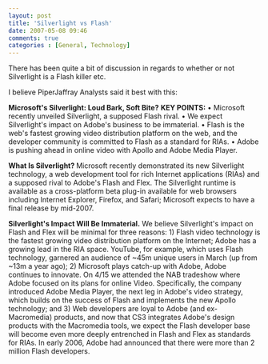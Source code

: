 ```yaml
---
layout: post
title: 'Silverlight vs Flash'
date: 2007-05-08 09:46
comments: true
categories : [General, Technology]
---  
```


There has been quite a bit of discussion in regards to whether or not Silverlight is a Flash killer etc.

I believe PiperJaffray Analysts said it best with this:

<strong>Microsoft's Silverlight: Loud Bark, Soft Bite?</strong>
<strong>KEY POINTS:</strong>
• Microsoft recently unveiled Silverlight, a supposed Flash rival.
• We expect Silverlight's impact on Adobe's business to be immaterial.
• Flash is the web's fastest growing video distribution platform on the web,
and the developer community is committed to Flash as a standard for RIAs.
• Adobe is pushing ahead in online video with Apollo and Adobe Media Player.

<strong>What Is Silverlight? </strong>Microsoft recently demonstrated its new Silverlight
technology, a web development tool for rich Internet applications (RIAs) and a
supposed rival to Adobe's Flash and Flex. The Silverlight runtime is available as a
cross-platform beta plug-in available for web browsers including Internet Explorer,
Firefox, and Safari; Microsoft expects to have a final release by mid-2007.

<strong>Silverlight's Impact Will Be Immaterial.</strong> We believe Silverlight's impact on Flash
and Flex will be minimal for three reasons: 1) Flash video technology is the fastest
growing video distribution platform on the Internet; Adobe has a growing lead in
the RIA space. YouTube, for example, which uses Flash technology, garnered an
audience of ~45m unique users in March (up from ~13m a year ago); 2) Microsoft
plays catch-up with Adobe, Adobe continues to innovate. On 4/15 we attended the
NAB tradeshow where Adobe focused on its plans for online Video. Specifically,
the company introduced Adobe Media Player, the next leg in Adobe's video
strategy, which builds on the success of Flash and implements the new Apollo
technology; and 3) Web developers are loyal to Adobe (and ex-Macromedia)
products, and now that CS3 integrates Adobe's design products with the
Macromedia tools, we expect the Flash developer base will become even more
deeply entrenched in Flash and Flex as standards for RIAs. In early 2006, Adobe
had announced that there were more than 2 million Flash developers.


